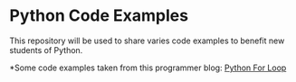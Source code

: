 # Python Code Examples
This repository will be used to share varies code examples to benefit new students of Python.


*Some code examples taken from this programmer blog: <a href="https://systemoutofmemory.com/blogs/the-programmer-blog/python-for-loop">Python For Loop</a>
